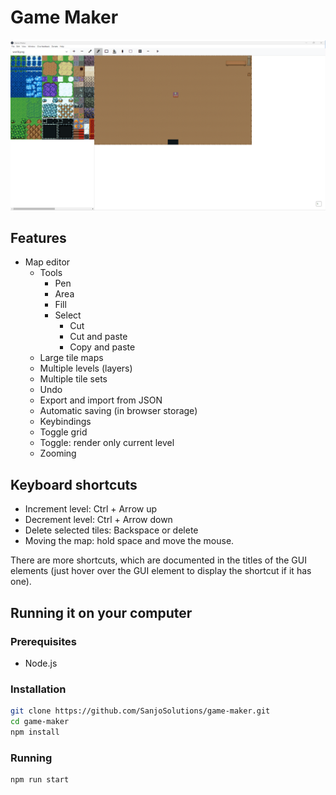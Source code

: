 # Game Maker

![How the app looks](image.png)

## Features

- Map editor
  - Tools
    - Pen
    - Area
    - Fill
    - Select
      - Cut
      - Cut and paste
      - Copy and paste
  - Large tile maps
  - Multiple levels (layers)
  - Multiple tile sets
  - Undo
  - Export and import from JSON
  - Automatic saving (in browser storage)
  - Keybindings
  - Toggle grid
  - Toggle: render only current level
  - Zooming

## Keyboard shortcuts

- Increment level: Ctrl + Arrow up
- Decrement level: Ctrl + Arrow down
- Delete selected tiles: Backspace or delete
- Moving the map: hold space and move the mouse.

There are more shortcuts, which are documented in the titles of the GUI elements (just hover over the GUI element to display the shortcut if it has one).

## Running it on your computer

### Prerequisites

- Node.js

### Installation

```bash
git clone https://github.com/SanjoSolutions/game-maker.git
cd game-maker
npm install
```

### Running

```bash
npm run start
```

